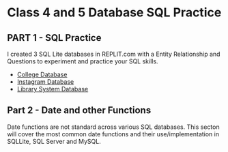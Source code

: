 # Class 4 and 5 Database SQL Practice

## PART 1 - SQL Practice
I created 3 SQL Lite databases in REPLIT.com with a Entity Relationship and Questions to experiment and practice your SQL skills.

- [College Database](CollegeDB/README.md)
- [Instagram Database](InstagramDB/README.md)
- [Library System Database](LibrarySystemDB/README.md)


## Part 2 - Date and other Functions

Date functions are not standard across various SQL databases.  This secton will cover the most common date functions and their use/implementation in SQLLite, SQL Server and MySQL.

